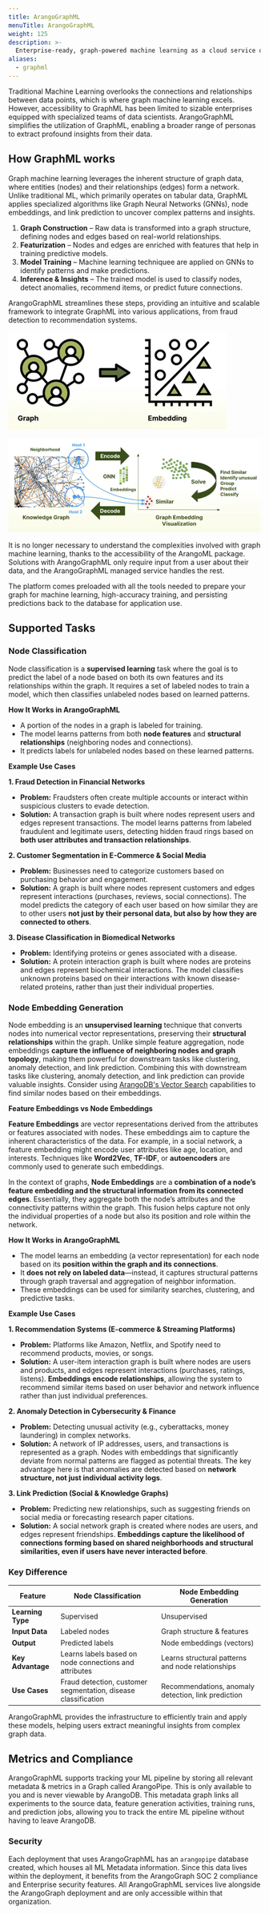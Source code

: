 ```yaml
---
title: ArangoGraphML
menuTitle: ArangoGraphML
weight: 125
description: >-
  Enterprise-ready, graph-powered machine learning as a cloud service or self-managed
aliases:
  - graphml
---
```

Traditional Machine Learning overlooks the connections and relationships
between data points, which is where graph machine learning excels. However,
accessibility to GraphML has been limited to sizable enterprises equipped with
specialized teams of data scientists. ArangoGraphML simplifies the utilization of GraphML,
enabling a broader range of personas to extract profound insights from their data.

## How GraphML works

Graph machine learning leverages the inherent structure of graph data, where entities (nodes) and their relationships (edges) form a network. Unlike traditional ML, which primarily operates on tabular data, GraphML applies specialized algorithms like Graph Neural Networks (GNNs), node embeddings, and link prediction to uncover complex patterns and insights.  

1. **Graph Construction** – Raw data is transformed into a graph structure, defining nodes and edges based on real-world relationships.  
2. **Featurization** – Nodes and edges are enriched with features that help in training predictive models.  
3. **Model Training** – Machine learning techniquee are applied on GNNs to identify patterns and make predictions.  
4. **Inference & Insights** – The trained model is used to classify nodes, detect anomalies, recommend items, or predict future connections.  

ArangoGraphML streamlines these steps, providing an intuitive and scalable framework to integrate GraphML into various applications, from fraud detection to recommendation systems.  

![GraphML Embeddings](../../../images/GraphML-Embeddings.webp)

![GraphML Workflow](../../../images/GraphML-How-it-works.webp)

It is no longer necessary to understand the complexities involved with graph
machine learning, thanks to the accessibility of the ArangoML package.
Solutions with ArangoGraphML only require input from a user about
their data, and the ArangoGraphML managed service handles the rest.

The platform comes preloaded with all the tools needed to prepare your graph
for machine learning, high-accuracy training, and persisting predictions back
to the database for application use.

## Supported Tasks

### Node Classification

Node classification is a **supervised learning** task where the goal is to predict the label of a node based on both its own features and its relationships within the graph. It requires a set of labeled nodes to train a model, which then classifies unlabeled nodes based on learned patterns.

**How It Works in ArangoGraphML**  
- A portion of the nodes in a graph is labeled for training.  
- The model learns patterns from both **node features** and **structural relationships** (neighboring nodes and connections).  
- It predicts labels for unlabeled nodes based on these learned patterns.  

**Example Use Cases**  

**1. Fraud Detection in Financial Networks**  
- **Problem:** Fraudsters often create multiple accounts or interact within suspicious clusters to evade detection.  
- **Solution:** A transaction graph is built where nodes represent users and edges represent transactions. The model learns patterns from labeled fraudulent and legitimate users, detecting hidden fraud rings based on **both user attributes and transaction relationships**.  

**2. Customer Segmentation in E-Commerce & Social Media**  
- **Problem:** Businesses need to categorize customers based on purchasing behavior and engagement.  
- **Solution:** A graph is built where nodes represent customers and edges represent interactions (purchases, reviews, social connections). The model predicts the category of each user based on how similar they are to other users **not just by their personal data, but also by how they are connected to others**.  

**3. Disease Classification in Biomedical Networks**  
- **Problem:** Identifying proteins or genes associated with a disease.  
- **Solution:** A protein interaction graph is built where nodes are proteins and edges represent biochemical interactions. The model classifies unknown proteins based on their interactions with known disease-related proteins, rather than just their individual properties.  

### Node Embedding Generation

Node embedding is an **unsupervised learning** technique that converts nodes into numerical vector representations, preserving their **structural relationships** within the graph. Unlike simple feature aggregation, node embeddings **capture the influence of neighboring nodes and graph topology**, making them powerful for downstream tasks like clustering, anomaly detection, and link prediction. Combining this with downstream tasks like clustering, anomaly detection, and link prediction can provide valuable insights. Consider using [ArangoDB's Vector Search](https://arangodb.com/2024/11/vector-search-in-arangodb-practical-insights-and-hands-on-examples/) capabilities to find similar nodes based on their embeddings. 

**Feature Embeddings vs Node Embeddings**

**Feature Embeddings** are vector representations derived from the attributes or features associated with nodes. These embeddings aim to capture the inherent characteristics of the data. For example, in a social network, a feature embedding might encode user attributes like age, location, and interests. Techniques like **Word2Vec**, **TF-IDF**, or **autoencoders** are commonly used to generate such embeddings.  

In the context of graphs, **Node Embeddings** are a **combination of a node’s feature embedding and the structural information from its connected edges**. Essentially, they aggregate both the node’s attributes and the connectivity patterns within the graph. This fusion helps capture not only the individual properties of a node but also its position and role within the network.

**How It Works in ArangoGraphML**  
- The model learns an embedding (a vector representation) for each node based on its **position within the graph and its connections**.  
- It **does not rely on labeled data**—instead, it captures structural patterns through graph traversal and aggregation of neighbor information.  
- These embeddings can be used for similarity searches, clustering, and predictive tasks.  

**Example Use Cases**  

**1. Recommendation Systems (E-commerce & Streaming Platforms)**  
- **Problem:** Platforms like Amazon, Netflix, and Spotify need to recommend products, movies, or songs.  
- **Solution:** A user-item interaction graph is built where nodes are users and products, and edges represent interactions (purchases, ratings, listens). **Embeddings encode relationships**, allowing the system to recommend similar items based on user behavior and network influence rather than just individual preferences.  

**2. Anomaly Detection in Cybersecurity & Finance**  
- **Problem:** Detecting unusual activity (e.g., cyberattacks, money laundering) in complex networks.  
- **Solution:** A network of IP addresses, users, and transactions is represented as a graph. Nodes with embeddings that significantly deviate from normal patterns are flagged as potential threats. The key advantage here is that anomalies are detected based on **network structure, not just individual activity logs**.  

**3. Link Prediction (Social & Knowledge Graphs)**  
- **Problem:** Predicting new relationships, such as suggesting friends on social media or forecasting research paper citations.  
- **Solution:** A social network graph is created where nodes are users, and edges represent friendships. **Embeddings capture the likelihood of connections forming based on shared neighborhoods and structural similarities, even if users have never interacted before**.  

### **Key Difference**  

| Feature                | Node Classification | Node Embedding Generation |
|------------------------|--------------------|--------------------------|
| **Learning Type**      | Supervised        | Unsupervised            |
| **Input Data**        | Labeled nodes      | Graph structure & features |
| **Output**            | Predicted labels  | Node embeddings (vectors) |
| **Key Advantage**     | Learns labels based on node connections and attributes | Learns structural patterns and node relationships |
| **Use Cases**         | Fraud detection, customer segmentation, disease classification | Recommendations, anomaly detection, link prediction |

ArangoGraphML provides the infrastructure to efficiently train and apply these models, helping users extract meaningful insights from complex graph data.

## Metrics and Compliance

ArangoGraphML supports tracking your ML pipeline by storing all relevant metadata
& metrics in a Graph called ArangoPipe. This is only available to you and is never
viewable by ArangoDB. This metadata graph links all experiments
to the source data, feature generation activities, training runs, and prediction
jobs, allowing you to track the entire ML pipeline without having to leave ArangoDB.

### Security

Each deployment that uses ArangoGraphML has an `arangopipe` database created,
which houses all ML Metadata information. Since this data lives within the deployment,
it benefits from the ArangoGraph SOC 2 compliance and Enterprise security features.
All ArangoGraphML services live alongside the ArangoGraph deployment and are only
accessible within that organization.